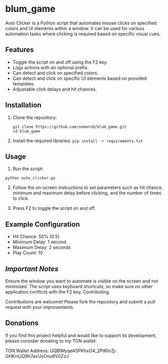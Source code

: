 
# blum_game

Auto Clicker is a Python script that automates mouse clicks on specified colors and UI elements within a window. It can be used for various automation tasks where clicking is required based on specific visual cues.

## Features

- Toggle the script on and off using the F2 key.
- Logs actions with an optional prefix.
- Can detect and click on specified colors.
- Can detect and click on specific UI elements based on provided templates.
- Adjustable click delays and hit chances.

## Installation

1. Clone the repository:

   ```
   git clone https://github.com/xomarnd/blum_game.git
   cd blum_game
   ```

2. Install the required libraries:
   ```pip install -r requirements.txt```
   

## Usage

1. Run the script:

```
python auto_clicker.py
```
2. Follow the on-screen instructions to set parameters such as hit chance, minimum and maximum delay before clicking, and the number of times to click.

3. Press F2 to toggle the script on and off.

## Example Configuration

- Hit Chance: 50% (0.5)
- Minimum Delay: 1 second
- Maximum Delay: 2 seconds
- Play Count: 10

## *Important Notes*

Ensure the window you want to automate is visible on the screen and not minimized.
The script uses keyboard shortcuts, so make sure no other application conflicts with the F2 key.
Contributing

Contributions are welcome! Please fork the repository and submit a pull request with your improvements.

## Donations

If you find this project helpful and would like to support its development, please consider donating to my TON wallet:

TON Wallet Address: UQBlMyqeA5PKhxO4_2PWInZj-GHKrdJQ9h7avUyOnu6V0ZzJ
